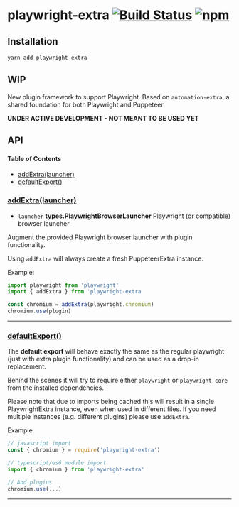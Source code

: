 # playwright-extra [![Build Status](https://travis-ci.org/berstend/puppeteer-extra.svg?branch=master)](https://travis-ci.org/berstend/puppeteer-extra) [![npm](https://img.shields.io/npm/v/playwright-extra.svg)](https://www.npmjs.com/package/playwright-extra)

## Installation

```bash
yarn add playwright-extra
```

## WIP

New plugin framework to support Playwright. Based on `automation-extra`, a shared foundation for both Playwright and Puppeteer.

**UNDER ACTIVE DEVELOPMENT - NOT MEANT TO BE USED YET**

## API

<!-- Generated by documentation.js. Update this documentation by updating the source code. -->

#### Table of Contents

- [addExtra(launcher)](#addextralauncher)
- [defaultExport()](#defaultexport)

### [addExtra(launcher)](https://github.com/berstend/puppeteer-extra/blob/5d071b7ad176acc273ac4a2c5b0f176b48546047/packages/playwright-extra/src/index.ts#L22-L23)

- `launcher` **types.PlaywrightBrowserLauncher** Playwright (or compatible) browser launcher

Augment the provided Playwright browser launcher with plugin functionality.

Using `addExtra` will always create a fresh PuppeteerExtra instance.

Example:

```javascript
import playwright from 'playwright'
import { addExtra } from 'playwright-extra

const chromium = addExtra(playwright.chromium)
chromium.use(plugin)
```

---

### [defaultExport()](https://github.com/berstend/puppeteer-extra/blob/5d071b7ad176acc273ac4a2c5b0f176b48546047/packages/playwright-extra/src/index.ts#L46-L61)

The **default export** will behave exactly the same as the regular playwright
(just with extra plugin functionality) and can be used as a drop-in replacement.

Behind the scenes it will try to require either `playwright`
or `playwright-core` from the installed dependencies.

Please note that due to imports being cached this will result in a single
PlaywrightExtra instance, even when used in different files. If you need multiple
instances (e.g. different plugins) please use `addExtra`.

Example:

```javascript
// javascript import
const { chromium } = require('playwright-extra')

// typescript/es6 module import
import { chromium } from 'playwright-extra'

// Add plugins
chromium.use(...)
```

---
